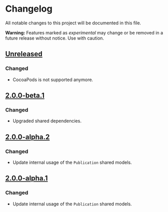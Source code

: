 # Changelog

All notable changes to this project will be documented in this file.

**Warning:** Features marked as *experimental* may change or be removed in a future release without notice. Use with caution.

## [Unreleased]

### Changed

* CocoaPods is not supported anymore.


## [2.0.0-beta.1]

### Changed

* Upgraded shared dependencies.


## [2.0.0-alpha.2]

### Changed

* Update internal usage of the `Publication` shared models.


## [2.0.0-alpha.1]

### Changed

* Update internal usage of the `Publication` shared models.

[unreleased]: https://github.com/readium/r2-opds-swift/compare/master...HEAD
[2.0.0-alpha.1]: https://github.com/readium/r2-opds-swift/compare/1.2.3...2.0.0-alpha.1
[2.0.0-alpha.2]: https://github.com/readium/r2-opds-swift/compare/2.0.0-alpha.1...2.0.0-alpha.2
[2.0.0-beta.1]: https://github.com/readium/r2-opds-swift/compare/2.0.0-alpha.2...2.0.0-beta.1
